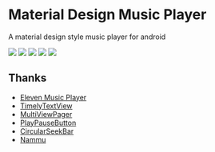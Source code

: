 # Material Design Music Player

A material design style music player for android

![](/art/Screenshot_2015-09-18-12-33-27.png)
![](/art/Screenshot_2015-08-05-14-23-03.png)
![](/art/Screenshot_2015-08-29-22-44-26.png)
![](/art/Screenshot_2015-08-31-11-50-50.png)
![](/art/Screenshot_2015-08-31-11-52-50.png)


## Thanks

* [Eleven Music Player](https://github.com/CyanogenMod/android_packages_apps_Eleven)
* [TimelyTextView](https://github.com/adnan-SM/TimelyTextView)
* [MultiViewPager](https://github.com/Pixplicity/MultiViewPager)
* [PlayPauseButton](https://github.com/recruit-lifestyle/PlayPauseButton)
* [CircularSeekBar](https://github.com/devadvance/circularseekbar)
* [Nammu](https://github.com/tajchert/Nammu)
